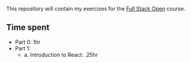 This repository will contain my exercises for the [Full Stack Open](fullstackopen.com) course.

## Time spent
- Part 0: 1hr
- Part 1:
    - a. Introduction to React: .25hr 